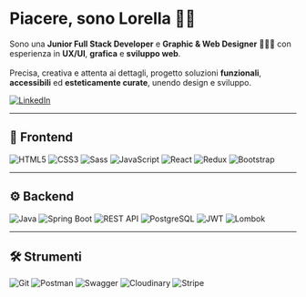 # Piacere, sono Lorella 👋🏻

Sono una **Junior Full Stack Developer** e **Graphic & Web Designer** 👩🏻‍💻 con esperienza in **UX/UI**, **grafica** e **sviluppo web**.  
<br>Precisa, creativa e attenta ai dettagli, progetto soluzioni **funzionali**, **accessibili** ed **esteticamente curate**, unendo design e sviluppo.

[![LinkedIn](https://img.shields.io/badge/LinkedIn-0077B5?style=for-the-badge&logo=linkedin&logoColor=white)](https://www.linkedin.com/in/lorella-marino)

---

## 🎨 Frontend

![HTML5](https://img.shields.io/badge/HTML5-E34F26?style=for-the-badge&logo=html5&logoColor=white)
![CSS3](https://img.shields.io/badge/CSS3-1572B6?style=for-the-badge&logo=css3&logoColor=white)
![Sass](https://img.shields.io/badge/Sass-CC6699?style=for-the-badge&logo=sass&logoColor=white)
![JavaScript](https://img.shields.io/badge/JavaScript-F7DF1E?style=for-the-badge&logo=javascript&logoColor=black)
![React](https://img.shields.io/badge/React-61DAFB?style=for-the-badge&logo=react&logoColor=black)
![Redux](https://img.shields.io/badge/Redux-764ABC?style=for-the-badge&logo=redux&logoColor=white)
![Bootstrap](https://img.shields.io/badge/Bootstrap-7952B3?style=for-the-badge&logo=bootstrap&logoColor=white)

---

## ⚙️ Backend

![Java](https://img.shields.io/badge/Java-ED8B00?style=for-the-badge&logo=openjdk&logoColor=white)
![Spring Boot](https://img.shields.io/badge/Spring_Boot-6DB33F?style=for-the-badge&logo=springboot&logoColor=white)
![REST API](https://img.shields.io/badge/API-005571?style=for-the-badge&logo=apachespark&logoColor=white)
![PostgreSQL](https://img.shields.io/badge/PostgreSQL-4169E1?style=for-the-badge&logo=postgresql&logoColor=white)
![JWT](https://img.shields.io/badge/JWT-000000?style=for-the-badge&logo=jsonwebtokens&logoColor=white)
![Lombok](https://img.shields.io/badge/Lombok-%23FF5959?style=for-the-badge&logo=lombok&logoColor=white)

---

## 🛠 Strumenti

![Git](https://img.shields.io/badge/Git-F05032?style=for-the-badge&logo=git&logoColor=white)
![Postman](https://img.shields.io/badge/Postman-FF6C37?style=for-the-badge&logo=postman&logoColor=white)
![Swagger](https://img.shields.io/badge/Swagger-85EA2D?style=for-the-badge&logo=swagger&logoColor=black)
![Cloudinary](https://img.shields.io/badge/Cloudinary-3448C5?style=for-the-badge&logo=cloudinary&logoColor=white)
![Stripe](https://img.shields.io/badge/Stripe-008CDD?style=for-the-badge&logo=stripe&logoColor=white)
